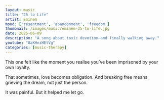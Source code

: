 ```yaml
---
layout: music
title: "25 to Life"
artist: Eminem
mood: ['resentment', 'abandonment', 'freedom']
thumbnail: /images/music/eminem-25-to-life.jpg
date: 2025-06-09
description: "A song about toxic devotion—and finally walking away."
youtube: "8aXHniHEtVg"
categories: [music-therapy]
---
```


This one felt like the moment you realise you’ve been imprisoned by your own loyalty.

That sometimes, love becomes obligation. And breaking free means grieving the dream, not just the person.

It was painful. But it helped me let go.

